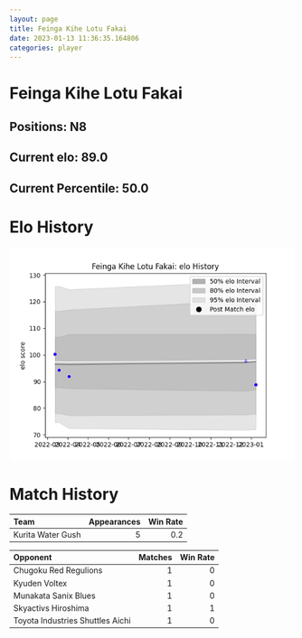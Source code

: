 ```yaml
---  
layout: page  
title: Feinga Kihe Lotu Fakai  
date: 2023-01-13 11:36:35.164806  
categories: player  
---
```

# Feinga Kihe Lotu Fakai

## Positions: N8

## Current elo: 89.0

## Current Percentile: 50.0

# Elo History


![elo history](history_FeingaKiheLotuFakai.png)
# Match History


| Team              |   Appearances |   Win Rate |
|:------------------|--------------:|-----------:|
| Kurita Water Gush |             5 |        0.2 |

| Opponent                         |   Matches |   Win Rate |
|:---------------------------------|----------:|-----------:|
| Chugoku Red Regulions            |         1 |          0 |
| Kyuden Voltex                    |         1 |          0 |
| Munakata Sanix Blues             |         1 |          0 |
| Skyactivs Hiroshima              |         1 |          1 |
| Toyota Industries Shuttles Aichi |         1 |          0 |